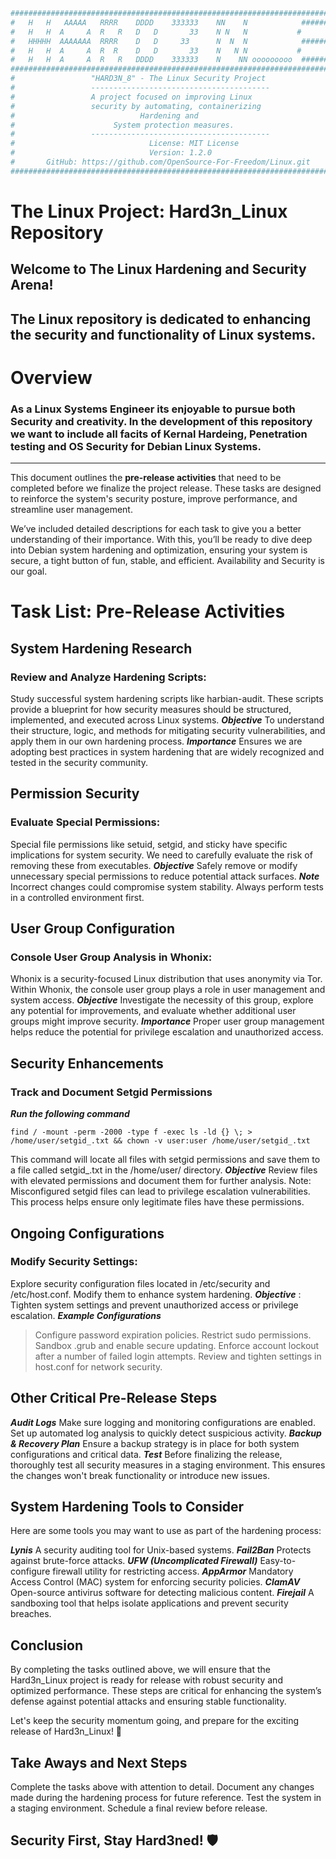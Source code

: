 
```bash
##############################################################################
#   H   H   AAAAA   RRRR    DDDD    333333    NN    N            ######      #
#   H   H  A     A  R   R   D   D       33    N N   N           #      #     #
#   HHHHH  AAAAAAA  RRRR    D   D     33      N  N  N            ######      #
#   H   H  A     A  R  R    D   D       33    N   N N           #      #     #
#   H   H  A     A  R   R   DDDD    333333    N    NN ooooooooo  ######      #
##############################################################################
#                 "HARD3N_8" - The Linux Security Project                    #
#                 ----------------------------------------                   #
#                 A project focused on improving Linux                       #
#                 security by automating, containerizing                     #
#                            Hardening and                                   #
#                      System protection measures.                           #
#                 ----------------------------------------                   #                                     
#                              License: MIT License                          #
#                              Version: 1.2.0                                #
#       GitHub: https://github.com/OpenSource-For-Freedom/Linux.git          #
##############################################################################
```







# **The Linux Project**: Hard3n_Linux Repository

## Welcome to The Linux Hardening and Security Arena! 

The **Linux** repository is dedicated to enhancing the security and functionality of Linux systems.
---
# **Overview** 
### As a Linux Systems Engineer its enjoyable to pursue both Security and creativity. In the development of this repository we want to include all facits of Kernal Hardeing, Penetration testing and OS Security for Debian Linux Systems. 
---
This document outlines the **pre-release activities** that need to be completed before we finalize the project release. These tasks are designed to reinforce the system's security posture, improve performance, and streamline user management.

We’ve included detailed descriptions for each task to give you a better understanding of their importance. With this, you’ll be ready to dive deep into Debian system hardening and optimization, ensuring your system is secure,  a tight button of fun, stable, and efficient. Availability and Security is our goal. 

# Task List: Pre-Release Activities 

## System Hardening Research 

### Review and Analyze Hardening Scripts:
Study successful system hardening scripts like harbian-audit. These scripts provide a blueprint for how security measures should be structured, implemented, and executed across Linux systems.
***Objective*** To understand their structure, logic, and methods for mitigating security vulnerabilities, and apply them in our own hardening process.
***Importance*** Ensures we are adopting best practices in system hardening that are widely recognized and tested in the security community.

## Permission Security 

### Evaluate Special Permissions:
Special file permissions like setuid, setgid, and sticky have specific implications for system security. We need to carefully evaluate the risk of removing these from executables.
***Objective***  Safely remove or modify unnecessary special permissions to reduce potential attack surfaces.
***Note*** Incorrect changes could compromise system stability. Always perform tests in a controlled environment first.

## User Group Configuration 

### Console User Group Analysis in Whonix:
Whonix is a security-focused Linux distribution that uses anonymity via Tor. Within Whonix, the console user group plays a role in user management and system access.
***Objective*** Investigate the necessity of this group, explore any potential for improvements, and evaluate whether additional user groups might improve security.
***Importance*** Proper user group management helps reduce the potential for privilege escalation and unauthorized access.
		
## Security Enhancements 

### Track and Document Setgid Permissions

***Run the following command***

```
find / -mount -perm -2000 -type f -exec ls -ld {} \; > /home/user/setgid_.txt && chown -v user:user /home/user/setgid_.txt
```

This command will locate all files with setgid permissions and save them to a file called setgid_.txt in the /home/user/ directory.
***Objective*** Review files with elevated permissions and document them for further analysis.
Note: Misconfigured setgid files can lead to privilege escalation vulnerabilities. This process helps ensure only legitimate files have these permissions.

## Ongoing Configurations 

### Modify Security Settings:
Explore security configuration files located in /etc/security and /etc/host.conf. Modify them to enhance system hardening.
***Objective*** : Tighten system settings and prevent unauthorized access or privilege escalation.
***Example Configurations***
> Configure password expiration policies.
> Restrict sudo permissions.
> Sandbox .grub and enable secure updating. 
> Enforce account lockout after a number of failed login attempts.
> Review and tighten settings in host.conf for network security.

## Other Critical Pre-Release Steps 

***Audit Logs*** Make sure logging and monitoring configurations are enabled. Set up automated log analysis to quickly detect suspicious activity.
***Backup & Recovery Plan*** Ensure a backup strategy is in place for both system configurations and critical data.
***Test*** Before finalizing the release, thoroughly test all security measures in a staging environment. This ensures the changes won't break functionality or introduce new issues.

## System Hardening Tools to Consider

Here are some tools you may want to use as part of the hardening process:

***Lynis*** A security auditing tool for Unix-based systems.
***Fail2Ban*** Protects against brute-force attacks.
***UFW (Uncomplicated Firewall)*** Easy-to-configure firewall utility for restricting access.
***AppArmor*** Mandatory Access Control (MAC) system for enforcing security policies.
***ClamAV*** Open-source antivirus software for detecting malicious content.
***Firejail*** A sandboxing tool that helps isolate applications and prevent security breaches.

## Conclusion 

By completing the tasks outlined above, we will ensure that the Hard3n_Linux project is ready for release with robust security and optimized performance. These steps are critical for enhancing the system’s defense against potential attacks and ensuring stable functionality.

Let's keep the security momentum going, and prepare for the exciting release of Hard3n_Linux! 🚀

## Take Aways and Next Steps

Complete the tasks above with attention to detail.
Document any changes made during the hardening process for future reference.
Test the system in a staging environment.
Schedule a final review before release.

## Security First, Stay Hard3ned! 🛡️